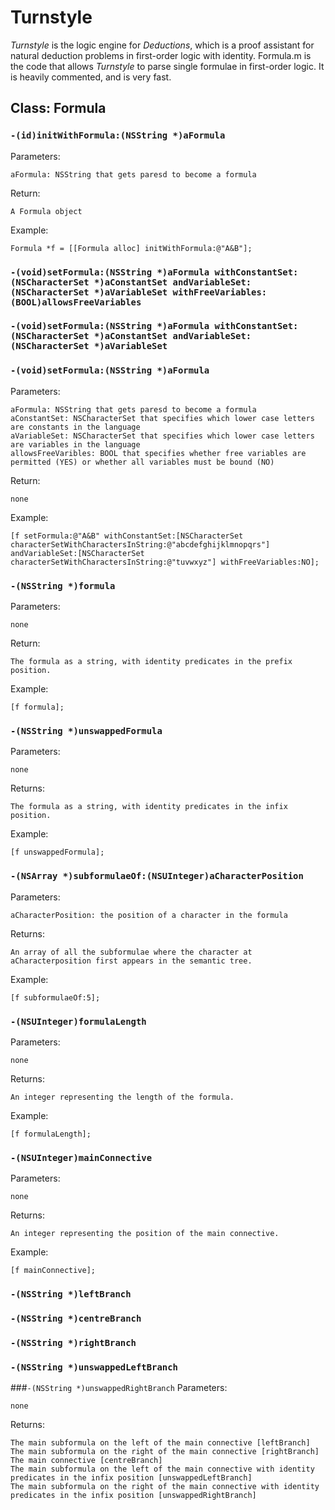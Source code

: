 # Turnstyle

*Turnstyle* is the logic engine for *Deductions*, which is a proof assistant for natural deduction problems in first-order logic with identity.  Formula.m is the code that allows *Turnstyle* to parse single formulae in first-order logic.  It is heavily commented, and is very fast.

## Class: Formula

### `-(id)initWithFormula:(NSString *)aFormula`

Parameters:

    aFormula: NSString that gets paresd to become a formula

Return:

    A Formula object

Example:

    Formula *f = [[Formula alloc] initWithFormula:@"A&B"];

### `-(void)setFormula:(NSString *)aFormula withConstantSet:(NSCharacterSet *)aConstantSet andVariableSet:(NSCharacterSet *)aVariableSet withFreeVariables:(BOOL)allowsFreeVariables`
### `-(void)setFormula:(NSString *)aFormula withConstantSet:(NSCharacterSet *)aConstantSet andVariableSet:(NSCharacterSet *)aVariableSet`
### `-(void)setFormula:(NSString *)aFormula`

Parameters: 

    aFormula: NSString that gets paresd to become a formula
    aConstantSet: NSCharacterSet that specifies which lower case letters are constants in the language
    aVariableSet: NSCharacterSet that specifies which lower case letters are variables in the language
    allowsFreeVaribles: BOOL that specifies whether free variables are permitted (YES) or whether all variables must be bound (NO)

Return:

    none

Example:

    [f setFormula:@"A&B" withConstantSet:[NSCharacterSet characterSetWithCharactersInString:@"abcdefghijklmnopqrs"] andVariableSet:[NSCharacterSet characterSetWithCharactersInString:@"tuvwxyz"] withFreeVariables:NO];

### `-(NSString *)formula`

Parameters:

    none

Return:

    The formula as a string, with identity predicates in the prefix position.

Example:

    [f formula];

### `-(NSString *)unswappedFormula`

Parameters:

    none

Returns:

    The formula as a string, with identity predicates in the infix position.

Example:

    [f unswappedFormula];

### `-(NSArray *)subformulaeOf:(NSUInteger)aCharacterPosition`

Parameters:

    aCharacterPosition: the position of a character in the formula

Returns:

    An array of all the subformulae where the character at aCharacterposition first appears in the semantic tree.

Example:

    [f subformulaeOf:5];

### `-(NSUInteger)formulaLength`

Parameters:

    none

Returns:

    An integer representing the length of the formula.

Example:

    [f formulaLength];

### `-(NSUInteger)mainConnective`

Parameters:

    none

Returns:

    An integer representing the position of the main connective.

Example:

    [f mainConnective];
    
### `-(NSString *)leftBranch`
### `-(NSString *)centreBranch`
### `-(NSString *)rightBranch`
### `-(NSString *)unswappedLeftBranch`
###`-(NSString *)unswappedRightBranch`
Parameters:

    none

Returns:

    The main subformula on the left of the main connective [leftBranch]
    The main subformula on the right of the main connective [rightBranch]
    The main connective [centreBranch]
    The main subformula on the left of the main connective with identity predicates in the infix position [unswappedLeftBranch]
    The main subformula on the right of the main connective with identity predicates in the infix position [unswappedRightBranch]


